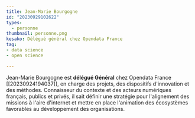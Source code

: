 ```yaml
---
title: Jean-Marie Bourgogne
id: "20230929102622"
types:
  - personne
thumbnail: personne.png
kesako: Délégué général chez Opendata France
tag:
- data science
- open science

---
```


Jean-Marie Bourgogne est **délégué Général** chez Opendata France [[20230924194037]], en charge des projets, des dispositifs d'innovation et des méthodes. Connaisseur du contexte et des acteurs numériques français, publics et privés, il sait définir une stratégie pour l'alignement des missions à l'aire d'internet et mettre en place l'animation des écosystèmes favorables au développement des organisations.
